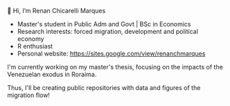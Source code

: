 👋 Hi, I’m Renan Chicarelli Marques
- Master's student in Public Adm and Govt | BSc in Economics 
- Research interests: forced migration, development and political economy
- R enthusiast
- Personal website: https://sites.google.com/view/renanchmarques

I'm currently working on my master's thesis, focusing on the impacts of the Venezuelan exodus in Roraima. 

Thus, I'll be creating public repositories with data and figures of the migration flow! 
